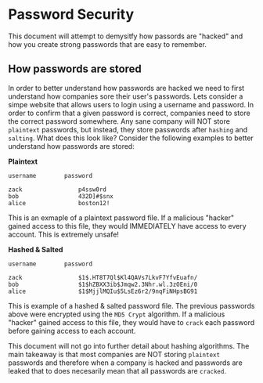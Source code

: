 # Password Security

This document will attempt to demysitfy how passords are "hacked" and how you create strong passwords that are easy to remember. 

## How passwords are stored

In order to better understand how passwords are hacked we need to first understand how companies sore their user's passwords. Lets consider a simpe website that allows users to login using a username and password. In order to confirm that a given password is correct, companies need to store the correct password somewhere. Any sane company will NOT store `plaintext` passwords, but instead, they store passwords after `hashing` and `salting`. What does this look like? Consider the following examples to better understand how passwords are stored:

**Plaintext**

```
username		password

zack				p4ssw0rd
bob					432D]#$snx
alice				boston12!				
```

This is an exmaple of a plaintext password file. If a malicious "hacker" gained access to this file, they would IMMEDIATELY have access to every account. This is extremely unsafe!

**Hashed & Salted**

```
username		password

zack				$1$.HT8T7Ql$Kl4QAVs7LkvF7YfvEuafn/
bob					$1$hZBXX3ib$Jmqw2.3Nhr.wl.3zOEni/0
alice				$1$MjjlMQIu$5LsEz6r2/9nqFiNHpsBG91	
```

This is example of a hashed & salted password file. The previous passwords above were encrypted using the `MD5 Crypt` algorithm. If a malicious "hacker" gained access to this file, they would have to `crack` each password before gaining access to each account.



This document will not go into further detail about hashing algorithms. The main takeaway is that most companies are NOT storing `plaintext` passwords and therefore when a company is hacked and passwords are leaked that to does necesarily mean that all passwords are `cracked`.






